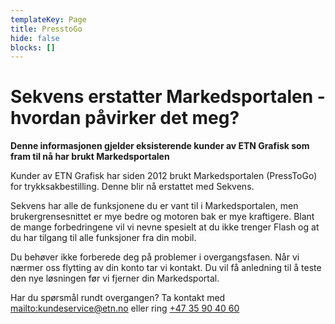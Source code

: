 ```yaml
---
templateKey: Page
title: PresstoGo
hide: false
blocks: []
---
```

# Sekvens erstatter Markedsportalen - hvordan påvirker det meg?

**Denne informasjonen gjelder eksisterende kunder av ETN Grafisk som fram til nå har brukt Markedsportalen**

Kunder av ETN Grafisk har siden 2012 brukt Markedsportalen (PressToGo) for trykksakbestilling. Denne blir nå erstattet med Sekvens. 

Sekvens har alle de funksjonene du er vant til i Markedsportalen, men brukergrensesnittet er mye bedre og motoren bak er mye kraftigere. Blant de mange forbedringene vil vi nevne spesielt at du ikke trenger Flash og at du har tilgang til alle funksjoner fra din mobil.

Du behøver ikke forberede deg på problemer i overgangsfasen. Når vi nærmer oss flytting av din konto tar vi kontakt. Du vil få anledning til å teste den nye løsningen før vi fjerner din Markedsportal.

Har du spørsmål rundt overgangen?
Ta kontakt med <mailto:kundeservice@etn.no> eller ring [+47 35 90 40 60](<tel:+47 35 90 40 60>)
